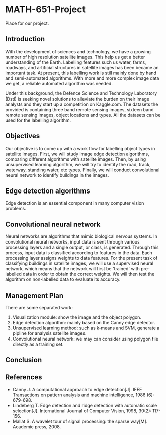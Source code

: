 # MATH-651-Project
Place for our project.

## Introduction
With the development of sciences and technology, we have a growing number of high resolution satellite images.
This help us get a better understanding of the Earth.
Labelling features such us water, farms, roadways, and artificial structures in satellite images has been became an important task.
At present, this labelling work is still mainly done by hand and semi-automated algorithms.
With more and more complex image data we get, a reliable automated algorithm was needed.

Under this background, the Defence Science and Technology Laboratory (Dstl) is seeking novel solutions to alleviate the burden on their image analysts and they start up a competition on Kaggle.com.
The datasets the provided is containing three band remote sensing images, sixteen band remote sensing images, object locations and types.
All the datasets can be used for the labelling algorithm.

## Objectives
Our objective is to come up with a work flow for labelling object types in satellite images.
First, we will study image edge detection algorithms, comparing different algorithms with satellite images.
Then, by using unsupervised learning algorithm, we will try to identify the road, track, waterway, standing water, etc types.
Finally, we will conduct convolutional neural network to identify buildings in the images.

## Edge detection algorithms
Edge detection is an essential component in many computer vision problems.

## Convolutional neural network
Neural networks are algorithms that mimic biological nervous systems. In convolutional neural networks, input data is sent through various processing layers and a single output, or class, is generated. Through this process, input data is classified according to features in the data. Each processing layer assigns weights to data features. For the present task of classifying buildings in satellite images, we will use a supervised neural network, which means that the network will first be 'trained' with pre-labelled data in order to obtain the correct weights. We will then test the algorithm on non-labelled data to evaluate its accuracy.


## Management Plan
There are some separated work:

1. Visualization module: show the image and the object polygon.
2. Edge detection algorithm: mainly based on the Canny edge detector.
3. Unsupervised learning method: such as k-means and SVM, generate a pipline for analysis satellite images.
4. Convolutional neural network: we may can consider using polygon file directly as a training set.

## Conclusion

## References
- Canny J. A computational approach to edge detection[J]. IEEE Transactions on pattern analysis and machine intelligence, 1986 (6): 679-698.
- Lindeberg T. Edge detection and ridge detection with automatic scale selection[J]. International Journal of Computer Vision, 1998, 30(2): 117-156.
- Mallat S. A wavelet tour of signal processing: the sparse way[M]. Academic press, 2008.
